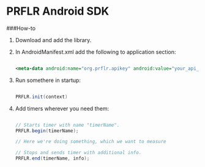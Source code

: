 PRFLR Android SDK
=================

###How-to

1. Download and add the library.
2. In AndroidManifest.xml add the following to application section:
    ```xml

    <meta-data android:name="org.prflr.apikey" android:value="your_api_key"/>
    ```
3. Run somethere in startup:
    ```java

    PRFLR.init(context)
    ```

4. Add timers wherever you need them:
    ```java
    
    // Starts timer with name "timerName".
    PRFLR.begin(timerName);
    
    // Here we're doing something, which we want to measure
    
    // Stops and sends timer with additional info.
    PRFLR.end(timerName, info);
    ```